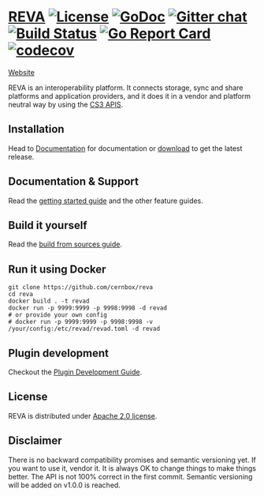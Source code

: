 [REVA](https://cernbox.github.io/reva/) 
[![License](https://img.shields.io/badge/License-Apache%202.0-blue.svg)](https://opensource.org/licenses/Apache-2.0) [![GoDoc](https://godoc.org/github.com/cernbox/reva?status.svg)](https://godoc.org/github.com/cernbox/reva)
 [![Gitter chat](https://badges.gitter.im/cs3org/reva.png)](https://gitter.im/cs3org/reva) [![Build Status](https://travis-ci.org/cernbox/reva.svg?branch=master)](https://travis-ci.org/cernbox/reva) [![Go Report Card](https://goreportcard.com/badge/github.com/cernbox/reva)](https://goreportcard.com/report/github.com/cernbox/reva)  [![codecov](https://codecov.io/gh/cernbox/reva/branch/master/graph/badge.svg)](https://codecov.io/gh/cernbox/reva) 
================
[Website](https://cernbox.github.io/reva/)

REVA is an interoperability platform. It connects storage, sync and share platforms and application providers, and it does it in a vendor and platform neutral way by using the [CS3 APIS](https://github.com/cernbox/cs3apis).

## Installation
Head to [Documentation](https://cernbox.github.io/reva/) for documentation or [download](https://github.com/cernbox/reva/releases) to get the latest release.

## Documentation & Support
Read the [getting started guide](https://cernbox.github.io/reva/beginner-guide.html) and the other feature guides.


## Build it yourself
Read the [build from sources guide](https://cernbox.github.io/reva/building-reva.html).

## Run it using Docker

```
git clone https://github.com/cernbox/reva
cd reva
docker build . -t revad
docker run -p 9999:9999 -p 9998:9998 -d revad
# or provide your own config 
# docker run -p 9999:9999 -p 9998:9998 -v /your/config:/etc/revad/revad.toml -d revad
```

## Plugin development

Checkout the [Plugin Development Guide](https://cernbox.github.io/reva/plugin-development.html).

## License

REVA is distributed under [Apache 2.0 license](https://github.com/cernbox/reva/blob/master/LICENSE).

## Disclaimer

There is no backward compatibility promises and semantic versioning yet.
If you want to use it, vendor it. It is always OK to change things to make things better.
The API is not 100% correct in the first commit.
Semantic versioning will be added on v1.0.0 is reached.
